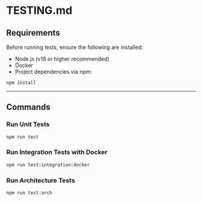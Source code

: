 # TESTING.md

## Requirements

Before running tests, ensure the following are installed:

- Node.js (v18 or higher recommended)
- Docker
- Project dependencies via npm:

```bash
npm install
```

---

## Commands

### Run Unit Tests

```bash
npm run test
```

### Run Integration Tests with Docker

```bash
npm run test:integration:docker
```

### Run Architecture Tests

```bash
npm run test:arch
```
